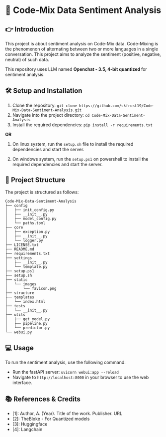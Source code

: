 # 📌 Code-Mix Data Sentiment Analysis

## 👉 Introduction

This project is about sentiment analysis on Code-Mix data. Code-Mixing is the phenomenon of alternating between two or more languages in a single conversation. This project aims to analyze the sentiment (positive, negative, neutral) of such data.

This repository uses LLM named <b> Openchat - 3.5, 4-bit quantized </b> for sentiment analysis.

## 🛠️ Setup and Installation

1. Clone the repository: `git clone https://github.com/skfrost19/Code-Mix-Data-Sentiment-Analysis.git`
2. Navigate into the project directory: `cd Code-Mix-Data-Sentiment-Analysis`
3. Install the required dependencies: `pip install -r requirements.txt`

<b>OR </b> <br>
1. On linux system, run the `setup.sh` file to install the required dependencies and start the server.

2. On windows system, run the `setup.ps1` on powershell to install the required dependencies and start the server.

## 📂 Project Structure

The project is structured as follows:

```
Code-Mix-Data-Sentiment-Analysis
├── config
│   ├── init_config.py
│   ├── __init__.py
│   ├── model_config.py
│   └── paths.toml
├── core
│   ├── exception.py
│   ├── __init__.py
│   └── logger.py
├── LICENSE.txt
├── README.md
├── requirements.txt
├── settings
│   ├── __init__.py
│   └── template.py
├── setup.ps1
├── setup.sh
├── static
│   └── images
│       └── favicon.png
├── structure
├── templates
│   └── index.html
├── tests
│   └── __init__.py
├── utils
│   ├── get_model.py
│   ├── pipeline.py
│   └── predictor.py
└── webui.py

```

## 💻 Usage

To run the sentiment analysis, use the following command:

- Run the fastAPI server: `uvicorn webui:app --reload`
- Navigate to `http://localhost:8000` in your browser to use the web interface.


## 📚 References & Credits
<ul>
<li>[1]: Author, A. (Year). Title of the work. Publisher. URL
<li>[2]: TheBloke - For Quantized models
<li>[3]: Huggingface
<li>[4]: Langchain
</ul>
